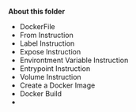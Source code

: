 **About this folder**
* DockerFile
* From Instruction
* Label Instruction
* Expose Instruction
* Environtment Variable Instruction
* Entrypoint Instruction
* Volume Instruction
* Create a Docker Image
* Docker Build
* 